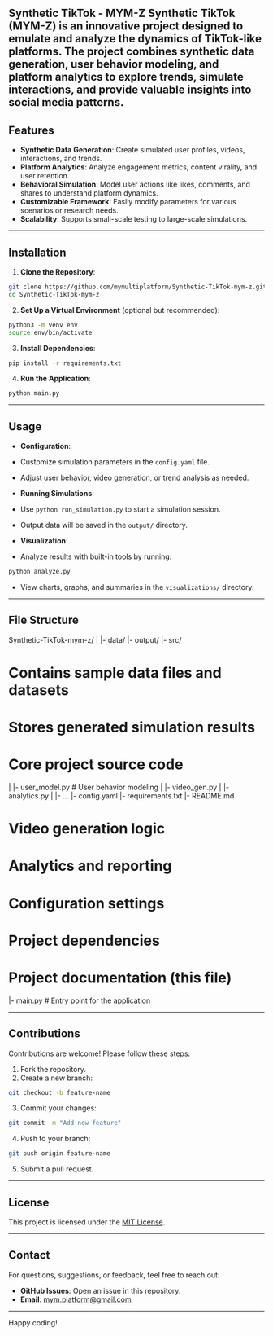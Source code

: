 Synthetic TikTok - MYM-Z
Synthetic TikTok (MYM-Z) is an innovative project designed to emulate and analyze the dynamics
of TikTok-like platforms. The project combines synthetic data generation, user behavior modeling,
and platform analytics to explore trends, simulate interactions, and provide valuable insights
into social media patterns.
---
## Features
- **Synthetic Data Generation**: Create simulated user profiles, videos, interactions, and trends.
- **Platform Analytics**: Analyze engagement metrics, content virality, and user retention.
- **Behavioral Simulation**: Model user actions like likes, comments, and shares to understand
platform dynamics.
- **Customizable Framework**: Easily modify parameters for various scenarios or research needs.
- **Scalability**: Supports small-scale testing to large-scale simulations.
---
## Installation
1. **Clone the Repository**:
```bash
git clone https://github.com/mymultiplatform/Synthetic-TikTok-mym-z.git
cd Synthetic-TikTok-mym-z

```
2. **Set Up a Virtual Environment** (optional but recommended):
```bash
python3 -m venv env
source env/bin/activate
```
3. **Install Dependencies**:
```bash
pip install -r requirements.txt
```
4. **Run the Application**:
```bash
python main.py
```
---
## Usage
- **Configuration**:
- Customize simulation parameters in the `config.yaml` file.
- Adjust user behavior, video generation, or trend analysis as needed.
- **Running Simulations**:

- Use `python run_simulation.py` to start a simulation session.
- Output data will be saved in the `output/` directory.
- **Visualization**:
- Analyze results with built-in tools by running:
```bash
python analyze.py
```
- View charts, graphs, and summaries in the `visualizations/` directory.
---
## File Structure
Synthetic-TikTok-mym-z/
|
|- data/
|- output/
|- src/
# Contains sample data files and datasets
# Stores generated simulation results
# Core project source code
| |- user_model.py # User behavior modeling
| |- video_gen.py
| |- analytics.py
| |- ...
|- config.yaml
|- requirements.txt
|- README.md
# Video generation logic
# Analytics and reporting
# Configuration settings
# Project dependencies
# Project documentation (this file)
|- main.py # Entry point for the application

---
## Contributions
Contributions are welcome! Please follow these steps:
1. Fork the repository.
2. Create a new branch:
```bash
git checkout -b feature-name
```
3. Commit your changes:
```bash
git commit -m "Add new feature"
```
4. Push to your branch:
```bash
git push origin feature-name
```
5. Submit a pull request.
---
## License
This project is licensed under the [MIT License](LICENSE).

---
## Contact
For questions, suggestions, or feedback, feel free to reach out:
- **GitHub Issues**: Open an issue in this repository.
- **Email**: mym.platform@gmail.com
---
Happy coding!
